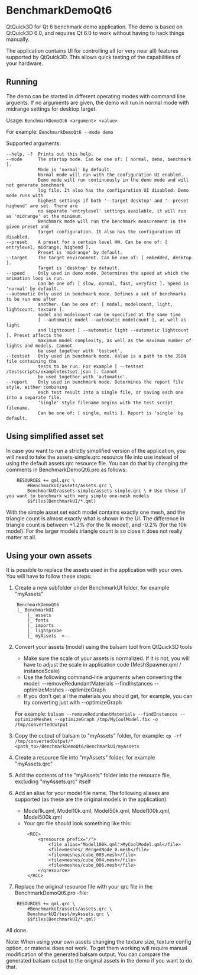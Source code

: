 # BenchmarkDemoQt6

QtQuick3D for Qt 6 benchmark demo application. The demo is based on QtQuick3D 6.0, and requires Qt 6.0 to work without having to hack things manually.

The application contains UI for controlling all (or very near all) features supported by QtQuick3D. This allows quick testing of the capabilities of your hardware.

Running
-------
The demo can be started in different operating modes with command line arguents. If no arguments are given, the demo will run in normal mode with midrange settings for desktop target.

Usage: `BenchmarkDemoQt6 <argument> <value>`

For example: `BenchmarkDemoQt6 --mode demo`

Supported arguments:

```
--help, -?  Prints out this help.
--mode      The startup mode. Can be one of: [ normal, demo, benchmark ].
            Mode is 'normal' by default.
            Normal mode will run with the configuration UI enabled.
            Demo mode will run continuously in the demo mode and will not generate benchmark
            log file. It also has the configuration UI disabled. Demo mode runs with
            highest settings if both '--target desktop' and '--preset highend' are set. There are
            no separate 'entrylevel' settings available, it will run as 'midrange' at the minimum.
            Benchmark mode will run the benchmark measurement in the given preset and
            target configuration. It also has the configuration UI disabled.
--preset    A preset for a certain level HW. Can be one of: [ entrylevel, midrange, highend ].
            Preset is 'midrange' by default.
--target    The target environment. Can be one of: [ embedded, desktop ].
            Target is 'desktop' by default.
--speed     Only used in demo mode. Determines the speed at which the animation loop is run.
            Can be one of: [ slow, normal, fast, veryfast ]. Speed is 'normal' by default.
--automatic Only used in benchmark mode. Defines a set of benchmarks to be run one after
            another. Can be one of: [ model, modelcount, light, lightcount, texture ].
            model and modelcount can be specified at the same time
            [ --automatic model --automatic modelcount ], as well as light
            and lightcount [ --automatic light --automatic lightcount ]. Preset affects the
            maximum model complexity, as well as the maximum number of lights and models. Cannot
            be used together with 'testset'.
--testset   Only used in benchmark mode. Value is a path to the JSON file containing the
            tests to be run. For example [ --testset /testscripts/exampletestset.json ]. Cannot
            be used together with 'automatic'.
--report    Only used in benchmark mode. Determines the report file style, either combining
            each test result into a single file, or saving each one into a separate file.
            'Single' style filename begins with the test script filename.
            Can be one of: [ single, multi ]. Report is 'single' by default.
```

Using simplified asset set
--------------------------
In case you want to run a strictly simplified version of the application, you will need to take the assets-simple.qrc resource file into use instead of using the default assets.qrc resource file.
You can do that by changing the comments in BenchmarkDemoQt6.pro as follows:
```
    RESOURCES += qml.qrc \
        #BenchmarkUI/assets/assets.qrc \
        BenchmarkUI/assets-simple/assets-simple.qrc \ # Use these if you want to benchmark with very simple one-mesh models
        $$files(BenchmarkUI/*.qml)
```
With the simple asset set each model contains exactly one mesh, and the triangle count is almost exactly what is shown in the UI. The difference in triangle count is between +1.2% (for the 1k model), and -0.2% (for the 10k model). For the larger models triangle count is so close it does not really matter at all.

Using your own assets
---------------------
It is possible to replace the assets used in the application with your own. You will have to follow these steps:

1. Create a new subfolder under BenchmarkUI folder, for example "myAssets"
```
    BenchmarkDemoQt6
    |_ BenchmarkUI
        |_ assets
        |_ fonts
        |_ imports
        |_ lightprobe
        |_ myAssets  <--
```

2. Convert your assets (model) using the balsam tool from QtQuick3D tools
    - Make sure the scale of your assets is normalized. If it is not, you will have to adjust the scale in application code (MeshSpawner.qml / instanceScale)
    - Use the following command-line arguments when converting the model: --removeRedundantMaterials --findInstances --optimizeMeshes --optimizeGraph
    - If you don't get all the materials you should get, for example, you can try converting just with --optimizeGraph

    For example: `balsam --removeRedundantMaterials --findInstances --optimizeMeshes --optimizeGraph /tmp/MyCoolModel.fbx -o /tmp/convertedOutput`

3. Copy the output of balsam to "myAssets" folder, for example: `cp -rf /tmp/convertedOutput/* <path_to>/BenchmarkDemoQt6/BenchmarkUI/myAssets`

4. Create a resource file into "myAssets" folder, for example "myAssets.qrc"

5. Add the contents of the "myAssets" folder into the resource file, excluding "myAssets.qrc" itself

6. Add an alias for your model file name. The following aliases are supported (as these are the original models in the application):
    - Model1k.qml, Model10k.qml, Model50k.qml, Model100k.qml, Model500k.qml
    - Your qrc file should look something like this:
```
        <RCC>
            <qresource prefix="/">
                <file alias="Model100k.qml">MyCoolModel.qml</file>
                <file>meshes/_MergedNode_0.mesh</file>
                <file>meshes/cube_003.mesh</file>
                <file>meshes/cube_004.mesh</file>
                <file>meshes/cube_006.mesh</file>
            </qresource>
        </RCC>
```

7. Replace the original resource file with your qrc file in the BenchmarkDemoQt6.pro -file:
```
    RESOURCES += qml.qrc \
        #BenchmarkUI/assets/assets.qrc \
        BenchmarkUI/test/myAssets.qrc \
        $$files(BenchmarkUI/*.qml)
```

All done.

Note: When using your own assets changing the texture size, texture config option, or material does not work. To get them working will require manual modification of the generated balsam output. You can compare the generated balsam output to the original assets in the demo if you want to do that.


